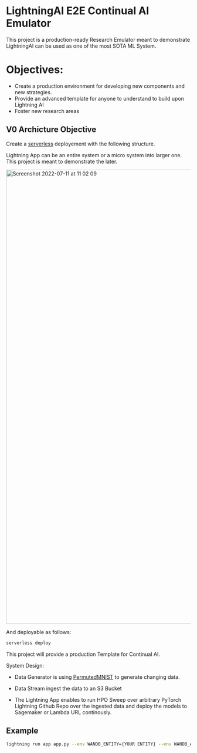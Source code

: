 # LightningAI E2E Continual AI Emulator

This project is a production-ready Research Emulator meant to demonstrate LightningAI can be used as one of the most SOTA ML System.

# Objectives:

* Create a production environment for developing new components and new strategies. 
* Provide an advanced template for anyone to understand to build upon Lightning AI
* Foster new research areas

## V0 Archicture Objective

Create a [serverless](https://www.serverless.com/) deployement with the following structure. 

Lightning App can be an entire system or a micro system into larger one. This project is meant to demonstrate the later. 

<img width="1234" alt="Screenshot 2022-07-11 at 11 02 09" src="https://user-images.githubusercontent.com/12861981/178240180-37a6e92a-2465-4ac6-a087-e7ef003d244a.png">

And deployable as follows:

```bash
serverless deploy
```

This project will provide a production Template for Continual AI.  

System Design:

- Data Generator is using [PermutedMNIST](https://avalanche.continualai.org/getting-started/learn-avalanche-in-5-minutes#classic-benchmarks) to generate changing data.

- Data Stream ingest the data to an S3 Bucket

- The Lightning App enables to run HPO Sweep over arbitrary PyTorch Lightning Github Repo over the ingested data and deploy the models to Sagemaker or Lambda URL continously.

## Example

```bash
lightning run app app.py --env WANDB_ENTITY={YOUR ENTITY} --env WANDB_API_KEY={YOUR KEY}
```
